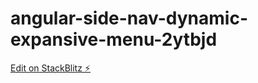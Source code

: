 # angular-side-nav-dynamic-expansive-menu-2ytbjd

[Edit on StackBlitz ⚡️](https://stackblitz.com/edit/angular-side-nav-dynamic-expansive-menu-2ytbjd)